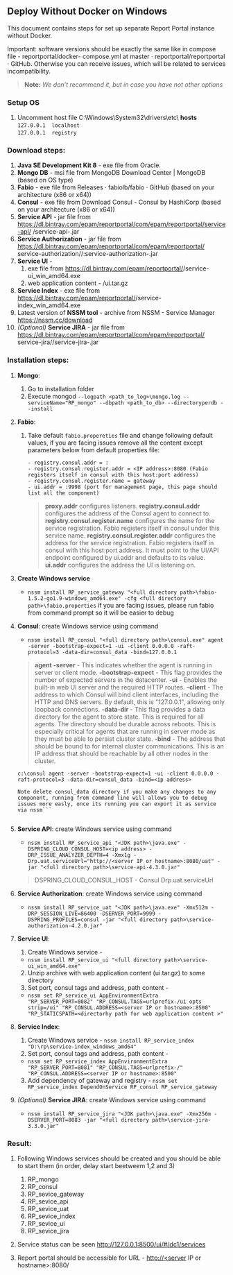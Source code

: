 ## Deploy Without Docker on Windows
This document contains steps for set up separate Report Portal instance without Docker.

Important: software versions should be exactly the same like in compose file - reportportal/docker-
compose.yml at master · reportportal/reportportal · GitHub. Otherwise you can receive issues, which will be
related to services incompatibility.

>**Note:**
*We don’t recommend it, but in case you have not other options*

### Setup OS

1. Uncomment host file C:\Windows\System32\drivers\etc\ **hosts** 
`127.0.0.1	localhost`  
`127.0.0.1	registry`

### Download steps:
1. **Java SE Development Kit 8** - exe file from Oracle.
2. **Mongo DB** - msi file from MongoDB Download Center | MongoDB (based on OS type)
3. **Fabio** - exe file from Releases · fabiolb/fabio · GitHub (based on your architecture (x86 or x64))
4. **Consul** - exe file from Download Consul - Consul by HashiCorp (based on your architecture (x86 or
    x64))
5. **Service API** - jar file from https://dl.bintray.com/epam/reportportal/com/epam/reportportal/service-api/
    <version>/service-api-<version>.jar
6.  **Service Authorization** - jar file from https://dl.bintray.com/epam/reportportal/com/epam/reportportal/
    service-authorization/<version>/:service-authorization-<version>.jar
7. **Service UI** -
    1. exe file from https://dl.bintray.com/epam/reportportal/<version>/service-ui_win_amd64.exe
    2. web application content - /ui.tar.gz
8. **Service Index** - exe file from https://dl.bintray.com/epam/reportportal/<version>/service-
    index_win_amd64.exe
9. Latest version of **NSSM tool** - archive from NSSM - Service Manager https://nssm.cc/download
10. *(Optional)* **Service JIRA** - jar file from https://dl.bintray.com/epam/reportportal/com/epam/reportportal/
    service-jira/<version>/service-jira-<version>.jar

### Installation steps:


1. **Mongo**:
    1. Go to installation folder
    2. Execute mongod `--logpath <path_to_log>\mongo.log --serviceName="RP_mongo" --dbpath
       <path_to_db> --directoryperdb --install`
2. **Fabio**:
    1. Take default `fabio.propereties` file and change following default values,  if you are facing issues remove all the content except parameters below from default properties file:
       ```- proxy.addr = <IP address>:8080;rt=300s;wt=300s
       - registry.consul.addr = :
       - registry.consul.register.addr = <IP address>:8080 (Fabio registers itself in consul with this host:port address)
       - registry.consul.register.name = gateway
       - ui.addr = :9998 (port for management page, this page should list all the component)
       ```
	   >**proxy.addr** configures listeners.
**registry.consul.addr** configures the address of the Consul agent to connect to.
**registry.consul.register.name** configures the name for the service registration.
Fabio registers itself in consul under this service name.
**registry.consul.register.addr** configures the address for the service registration.
Fabio registers itself in consul with this host:port address. It must point to the UI/API endpoint configured by ui.addr and defaults to its value.
**ui.addr** configures the address the UI is listening on.
	

3. **Create Windows service**
    * ```nssm install RP_service_gateway "<full directory path>\fabio-1.5.2-go1.9-windows_amd64.exe" -cfg <full directory path>\fabio.properties```
	if you are facing issues, please run fabio from command prompt so it will be easier to debug 
4. **Consul**: create Windows service using command
    * ```nssm install RP_consul "<full directory path>\consul.exe" agent -server -bootstrap-expect=1 -ui -client 0.0.0.0 -raft-protocol=3 -data-dir=consul_data -bind=127.0.0.1```
	
	>**agent -server** - This indicates whether the agent is running in server or client mode.
	**-bootstrap-expect** - This flag provides the number of expected servers in the datacenter.
	**-ui** - Enables the built-in web UI server and the required HTTP routes.
	**-client** - The address to which Consul will bind client interfaces, including the HTTP and DNS servers. By default, this is "127.0.0.1", allowing only loopback connections.
	**-data-dir** - This flag provides a data directory for the agent to store state. This is required for all agents. The directory should be durable across reboots. This is especially critical for agents that are running in server mode as they must be able to persist cluster state.
	**-bind** - The address that should be bound to for internal cluster communications. This is an IP address that should be reachable by all other nodes in the cluster.
	
	```you can run Consul via command line
	c:\consul agent -server -bootstrap-expect=1 -ui -client 0.0.0.0 -raft-protocol=3 -data-dir=consul_data -bind=<ip address>

	Note delete consul_data directory if you make any changes to any component, running from command line will allows you to debug issues more easly, once its running you can export it as service via nssm```
           

5. **Service API**: create Windows service using command 
    * ```nssm install RP_service_api "<JDK path>\java.exe" -DSPRING_CLOUD_CONSUL_HOST=<ip address> -DRP_ISSUE_ANALYZER_DEPTH=4 -Xmx1g -Drp.uat.serviceUrl="http://<server IP or hostname>:8080/uat" -jar "<full directory path>\service-api-4.3.0.jar"```
	>DSPRING_CLOUD_CONSUL_HOST - Consul
	Drp.uat.serviceUrl
	
6. **Service Authorization**: create Windows service using command 
    * ```nssm install RP_service_uat "<JDK path>\java.exe" -Xmx512m -DRP_SESSION_LIVE=86400 -DSERVER_PORT=9999 -DSPRING_PROFILES=consul -jar "<full directory path>\service-authorization-4.2.0.jar"```
7. **Service UI**:
    1. Create Windows service - 
    * `nssm install RP_service_ui "<full directory path>\service-ui_win_amd64.exe"`
    2. Unzip archive with web application content (ui.tar.gz) to some directory
    3. Set port, consul tags and address, path content - 
    * ```nssm set RP_service_ui AppEnvironmentExtra "RP_SERVER_PORT=8082" "RP_CONSUL.TAGS=urlprefix-/ui opts strip=/ui" "RP_CONSUL.ADDRESS=<server IP or hostname>:8500" "RP_STATICSPATH=<directorhy path for web application content >"```
8. **Service Index**:
    1. Create Windows service - `nssm install RP_service_index "D:\rp\service-index_windows_amd64"`
    2. Set port, consul tags and address, path content - 
    * ```nssm set RP_service_index AppEnvironmentExtra "RP_SERVER_PORT=8081" "RP_CONSUL.TAGS=urlprefix-/" "RP_CONSUL.ADDRESS=<server IP or hostname>:8500"```
    3. Add dependency of gateway and registry - `nssm set RP_service_index DependOnService RP_consul
RP_service_gateway`
9. *(Optional)* **Service JIRA**: create Windows service using command 
    * ```nssm install RP_service_jira "<JDK path>\java.exe" -Xmx256m -DSERVER_PORT=8083 -jar "<full directory path>\service-jira-3.3.0.jar"```

### Result:

1. Following Windows services should be created and you should be able to start them (in order, delay start beetweem 1,2 and 3)
    1. RP_mongo 
    2. RP_consul
    3. RP_sevice_gateway
    4. RP_sevice_api
    5. RP_sevice_uat    
    6. RP_sevice_index
    7. RP_sevice_ui    
    8. RP_sevice_jira 
    
2. Service status can be seen http://127.0.0.1:8500/ui/#/dc1/services
3. Report portal should be accessible for URL - [http://<server](http://<server) IP or hostname>:8080/



